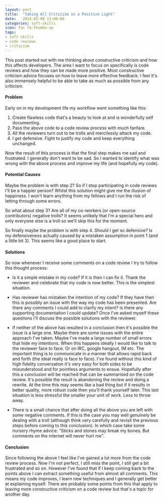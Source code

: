 ```yaml
---
layout: post
title:  "Taking All Criticism in a Positive Light"
date:   2014-05-08 13:00:00
categories: soft-skills
icon: fas fa-thumbs-up
tags:
- soft skills
- code reviews
- criticism
---
```


This post started out with me thinking about constructive criticism and how this affects developers.
The area I want to focus on specifically is code reviews and how they can be made more positive.
Most constructive criticism advice focuses on how to leave more effective feedback.
I feel it's also immensely helpful to be able to take as much as possible from any criticism.

#### Problem
Early on in my development life my workflow went something like this:

 1. Create flawless code that's a beauty to look at and is wonderfully self documenting.
 1. Pass the above code to a code review process with much fanfare.
 1. All the reviewers turn out to be trolls and mercilessly attack my code.
 1. I get defensive. Fight to justify my code and keep everything unchanged.

Now the result of this process is that the final step makes me sad and frustrated. I generally don't want to be sad.
So I wanted to identify what was wrong with the above process and improve  my life (and hopefully my code).

#### Potential Causes
Maybe the problem is with step 2? So if I stop participating in code reviews I'll be a happier person?
Whilst this solution might give me the illusion of happiness. I won't learn anything from my fellows and I run the risk of letting through some errors.

So what about step 3? Are all of my co-workers (or open-source contributors) negative trolls?
It seems unlikely that I'm a special hero and only everyone else is a troll so we'll skip this for the moment.

So finally maybe the problem is with step 4. Should I get so defensive?
Is my defensiveness actually caused by a mistaken assumption in point 1 (and a little bit 3). This seems like a good place to start.

#### Solutions
So now whenever I receive some comments on a code review I try to follow this thought process:

 * Is it a simple mistake in my code?
 If it is then I can fix it.
 Thank the reviewer and celebrate that my code is now better.
 This is the simplest situation.

 * Has reviewer has mistaken the intention of my code?
 If they have then this is possibly an issue with the way my code has been presented.
 Are there any comments I could add to clarify my intent?
 Is there any supporting documentation I could update?
 Once I've asked myself these questions I'll discuss the possible solutions with the reviewer.

 * If neither of the above has resulted in a conclusion then it's possible the issue is a large one.
 Maybe there are some issues with the entire approach I've taken.
 Maybe I've made a large number of small errors that hide my intentions.
 When this happens ideally I would like to talk to the reviewer face to face. Or on IRC, google hangout, IM etc.
 The important thing is to communicate in a manner that allows rapid back and forth (the ideal really is face to face).
 I've found without this kind of high fidelity conversation it's very easy for both sides to be misunderstood and for pointless arguments to ensue.
 Hopefully after this a conclusion will be reached that can be summarised on the code review.
 It's possible the result is abandoning the review and doing a rewrite.
 At the time this may seems like a bad thing but if it results in better quality, more robust code then you'll thank yourself later.
 This last situation is less stressful the smaller your unit of work. Less to throw away.

 * There is a small chance that after doing all the above you are left with some negative comments.
 If this is the case you may well genuinely be dealing with a troll (although think very carefully and revisit the previous steps before coming to this conclusion).
 In which case take some nursery rhyme advice: "Sticks and stones may break my bones. But comments on the internet will never hurt me".

#### Conclusion

Since following the above I feel like I've gained a lot more from the code review process.
Now I'm not perfect, I still miss the point, I still get a bit frustrated and so on.
However I've found that if I keep coming back to the points above I can extract something useful from almost all comments.
This means my code improves, I learn new techniques and I generally get better at explaining myself.
There are probably some points from this that apply to leaving more constructive criticism on a code review but that's a topic for another day.
